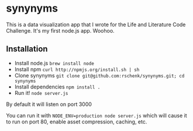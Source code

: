 synynyms
========

This is a data visualization app that I wrote for the Life and Literature Code Challenge. It's my first node.js app. Woohoo. 

Installation
------------
- Install node.js `brew install node`
- Install npm `curl http://npmjs.org/install.sh | sh`
- Clone synynyms `git clone git@github.com:rschenk/synynyms.git; cd synynyms`
- Install dependencies `npm install .`
- Run it! `node server.js`

By default it will listen on port 3000

You can run it with `NODE_ENV=production node server.js` which will cause it to run on port 80, enable asset compression, caching, etc.